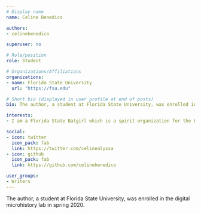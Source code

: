 ```yaml
---
# Display name
name: Celine Benedico

authors:
- celinebenedico

superuser: no

# Role/position
role: Student

# Organizations/Affiliations
organizations:
- name: Florida State University
  url: "https://fsu.edu"

# Short bio (displayed in user profile at end of posts)
bio: The author, a student at Florida State University, was enrolled in the digital microhistory lab in spring 2020.

interests: 
- I am a Florida State Batgirl which is a spirit organization for the Florida State Baseball Team. I'm also in a Pre-Nursing Organization.

social:
- icon: twitter
  icon_pack: fab
  link: https://twitter.com/celinealyssa
- icon: github
  icon_pack: fab
  link: https://github.com/celinebenedico

user_groups:
- Writers
---
```

The author, a student at Florida State University, was enrolled in the digital microhistory lab in spring 2020.
